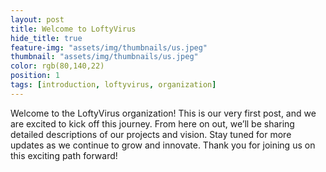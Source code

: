 ```yaml
---
layout: post
title: Welcome to LoftyVirus
hide_title: true
feature-img: "assets/img/thumbnails/us.jpeg"
thumbnail: "assets/img/thumbnails/us.jpeg"
color: rgb(80,140,22)
position: 1
tags: [introduction, loftyvirus, organization]
---
```


Welcome to the LoftyVirus organization! This is our very first post, and we are excited to kick off this journey. From here on out, we’ll be sharing detailed descriptions of our projects and vision. Stay tuned for more updates as we continue to grow and innovate. Thank you for joining us on this exciting path forward!
